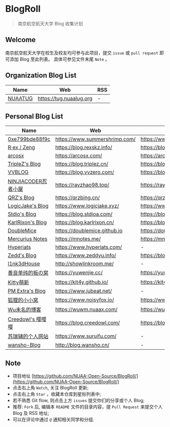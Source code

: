 # BlogRoll

> 南京航空航天大学 Blog 收集计划

## Welcome

南京航空航天大学在校生及校友均可参与此项目，提交 `issue` 或 `pull request` 即可添加 Blog 至此列表。
具体可参见文件末尾 `Note` 。


## Organization Blog List

| Name           | Web                      | RSS                           |
| -------------- | ------------------------ | ----------------------------- |
| [NUAATUG](https://tug.nuaalug.org) | https://tug.nuaalug.org | - |

## Personal Blog List



| Name           | Web                      | RSS                           |
| -------------- | ------------------------ | ----------------------------- |
| [0xe799bde88f9c](https://www.summershrimp.com/) | https://www.summershrimp.com/ | https://www.summershrimp.com/feed/ |
| [R·ex / Zeng](https://blog.rexskz.info/)  | https://blog.rexskz.info/ | https://blog.rexskz.info/feed/ |
| [arcosx](https://arcosx.com/) | https://arcosx.com/ | https://arcosx.com/index.php/feed/ |
| [TripleZ's Blog](https://blog.triplez.cn/) | https://blog.triplez.cn/ | https://blog.triplez.cn/feed/ |
| [VVBLOG](https://blog.vvzero.com/) | https://blog.vvzero.com/ | https://blog.vvzero.com/atom.xml |
| [NINJIACODER忍者小屋](https://rayzhao98.top/) | https://rayzhao98.top/ | https://rayzhao98.top/rss |
| [QRZ's Blog](https://qrzbing.cn/) | https://qrzbing.cn/ | https://qrzbing.cn/atom.xml |
| [LogicJake's Blog](https://www.logicjake.xyz/) | https://www.logicjake.xyz/ | https://www.logicjake.xyz/?feed=rss2 |
| [Stdio's Blog](https://blog.stdioa.com/) | https://blog.stdioa.com/ | https://blog.stdioa.com/atom.xml |
| [KarlRixon's Blog](https://blog.karlrixon.cn/) | https://blog.karlrixon.cn/ | https://blog.karlrixon.cn/atom.xml |
| [DoubleMice](https://doublemice.github.io) | https://doublemice.github.io | https://doublemice.github.io/feed.xml |
| [Mercurius Notes](https://mnotes.me/) | https://mnotes.me/ | https://mnotes.me/feed.xml |
| [Hyperiats](https://www.hyperiats.com/) | https://www.hyperiats.com/ | - |
| [Zedd's Blog](https://www.zeddyu.info) | https://www.zeddyu.info/ | https://blog.zeddyu.info/atom.xml |
| [l1nk3dHouse](http://showlinkroom.me/) | http://showlinkroom.me/ | - |
| [善良单纯的板の窝](https://yuwenjie.cc) | https://yuwenjie.cc/ | https://yuwenjie.cc/feed/ |
| [Kitty萌新](https://kit4y.github.io/) | https://kit4y.github.io/ | https://kit4y.github.io/atom.xml |
| [PM Extra's Blog](https://www.jubeat.net/) | https://www.jubeat.net/ | - |
| [狐狸的小小窝](https://www.noisyfox.io/) | https://www.noisyfox.io/ | https://www.noisyfox.io/feed/ |
| [Wu未名的博客](https://wuwm.nuaax.com/) | https://wuwm.nuaax.com/ | https://wuwm.nuaax.com/?feed=rss2 |
| [Creedowl's 嘤嘤嘤](https://blog.creedowl.com) | https://blog.creedowl.com/ | https://blog.creedowl.com/atom.xml |
| [苏瑞辅的个人网站](https://www.suruifu.com/) | https://www.suruifu.com/ | - |
| [wansho-Blog](http://blog.wansho.cn/) | http://blog.wansho.cn/ | - |


## Note

- 项目地址 [https://github.com/NUAA-Open-Source/BlogRoll/](https://github.com/NUAA-Open-Source/BlogRoll/)
- 点击右上角 `Watch`, 关注 BlogRoll 更新;
- 点击右上角 `Star` ，收藏本仓库到星标列表中;
- 若不熟悉 Git flow, 则点击上方 `issues` 提交你们的分享或个人 Blog;
- 推荐: `Fork` 后, 编辑本 `README` 文件的目录内容，提 `Pull Request` 来提交个人 Blog 及 RSS 地址;
- 可以在评论中通过 `@` 通知相关同学和分组.
